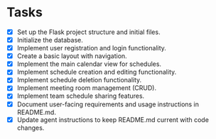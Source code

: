 # Tasks

- [x] Set up the Flask project structure and initial files.
- [x] Initialize the database.
- [x] Implement user registration and login functionality.
- [x] Create a basic layout with navigation.
- [x] Implement the main calendar view for schedules.
- [x] Implement schedule creation and editing functionality.
- [x] Implement schedule deletion functionality.
- [x] Implement meeting room management (CRUD).
- [x] Implement team schedule sharing features.
- [x] Document user-facing requirements and usage instructions in README.md.
- [x] Update agent instructions to keep README.md current with code changes.
